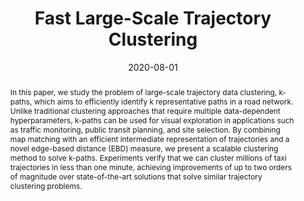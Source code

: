 ---
title: "Fast Large-Scale Trajectory Clustering"
authors:
- Sheng Wang
- admin
- J.Shane Culpepper
- Timos Sellis
- Xiaolin Qin

publication_types: ["1"]
publication: In *46th International Conference on Very Large Data Bases (VLDB)*
publication_short: In *VLDB*
date: "2020-08-01"
publishDate: "2019-11-02"

abstract: In this paper, we study the problem of large-scale trajectory data clustering, k-paths, which aims to efficiently identify k representative paths in a road network. Unlike traditional clustering approaches that require multiple data-dependent hyperparameters, k-paths can be used for visual exploration in applications such as traffic monitoring, public transit planning, and site selection. By combining map matching with an efficient intermediate representation of trajectories and a novel edge-based distance (EBD) measure, we present a scalable clustering method to solve k-paths. Experiments verify that we can cluster millions of taxi trajectories in less than one minute, achieving improvements of up to two orders of magnitude over state-of-the-art solutions that solve similar trajectory clustering problems.


#tags:
#- Source Themes
featured: true

links:
- name: Code
  url: https://github.com/tgbnhy/k-paths-clustering
url_pdf: http://www.vldb.org/pvldb/vol13/p29-wang.pdf

---